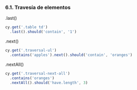 ### 6.1. Travesía de elementos

.last()
```javascript
cy.get('.table td')
  .last().should('contain', '1')
```
.next()
```typescript
cy.get('.traversal-ul')
  .contains('apples').next().should('contain', 'oranges')
```
.nextAll()
```typescript
cy.get('.traversal-next-all')
  .contains('oranges')
  .nextAll().should('have.length', 3)
```